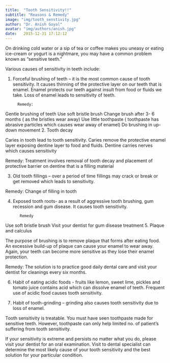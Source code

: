 ```yaml
---
title:  "Tooth Sensitivity!!"
subtitle: "Reasons & Remedy"
image: "img/tooth_senstivity.jpg"
author: "Dr. Anish Goyal"
avatar: "img/authors/anish.jpg"
date:   2015-12-31 17:12:12
---
```


On drinking cold water or a sip of tea or coffee makes you uneasy or eating ice-cream or yogurt is a nightmare, you may have a common problem known as “sensitive teeth.”

Various causes of sensitivity in teeth include:

1.  Forceful brushing of teeth – it is the most common cause of tooth sensitivity. It causes thinning of the protective layer on our teeth that is enamel. Enamel protects our teeth against insult from food or fluids we take. Loss of enamel leads to  sensitivity of  teeth.

          Remedy:

Gentle brushing of teeth
Use soft bristle brush
Change brush after 3- 6 months ( as the bristles wear away)
Use little toothpaste ( toothpaste has abrasive particles which causes wear away of enamel)
Do brushing in up-down movement
2. Tooth decay


Caries in tooth lead to tooth sensitivity. Caries remove the protective enamel layer exposing dentine layer to food and fluids. Dentine carries nerves which causes sensitivity          

  Remedy: Treatment involves removal of tooth decay and placement of protective barrier on dentine that is a filling material

3. Old tooth fillings – over a period of time fillings may crack or break or get removed which leads to sensitivity.

Remedy:  Change of filling in tooth

4. Exposed tooth roots- as a result of aggressive tooth brushing, gum recession and gum disease. It causes tooth sensitivity.

          Remedy

Use soft bristle brush
Visit your dentist for gum disease treatment
5. Plaque and calculus

The purpose of brushing is to remove plaque that forms after eating food. An excessive build-up of plaque can cause your enamel to wear away. Again, your teeth can become more sensitive as they lose their enamel protection.

 Remedy: The solution is to practice good daily dental care and visit your dentist for cleanings every six months.

6. Habit of eating acidic foods - fruits like lemon, sweet lime, pickles and tomato juice contains acid which can dissolve enamel of teeth. Frequent use of acidic food causes tooth sensitivity.

7. Habit of tooth-grinding – grinding also causes tooth sensitivity due to loss of enamel.

Tooth sensitivity is treatable. You must have seen toothpaste made for sensitive teeth. However, toothpaste can only help limited no. of patient’s suffering from tooth sensitivity.

If your sensitivity is extreme and persists no matter what you do, please visit your dentist for an oral examination. Visit to dental specialist can determine the most likely cause of your tooth sensitivity and the best solution for your particular condition.
